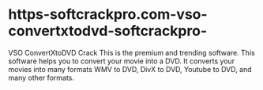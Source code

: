 # https-softcrackpro.com-vso-convertxtodvd-softcrackpro-
VSO ConvertXtoDVD Crack  This is the premium and trending software. This software helps you to convert your movie into a DVD. It converts your movies into many formats WMV to DVD, DivX to DVD, Youtube to DVD, and many other formats. 
